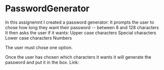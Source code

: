 # PasswordGenerator

In this assignemnt I created a password generator: 
It prompts the user to chose how long they want their password -- between 8 and 128 characters
It then asks the user if it wants:
Upper case characters
Special characters
Lower case characters
Numbers

The user must chose one option. 

Once the user has chosen which characters it wants it will generate the password and put it in the box. 
Link:
